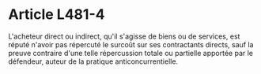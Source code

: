 # Article L481-4

L'acheteur direct ou indirect, qu'il s'agisse de biens ou de services, est réputé n'avoir pas répercuté le surcoût sur ses contractants directs, sauf la preuve contraire d'une telle répercussion totale ou partielle apportée par le défendeur, auteur de la pratique anticoncurrentielle.

